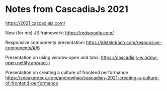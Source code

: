 # Notes from CascadiaJs 2021

https://2021.cascadiajs.com/



New (for me) JS framework: https://redwoodjs.com/

Responsive components presentation:
https://jdsteinbach.com/responsive-components/#/6

Presentation on using window.open and tabs:
https://cascadiajs-window-open.netlify.app/act-i


Presentation on creating a culture of frontend performance 
https://speakerdeck.com/andrewhao/cascadiajs-2021-creating-a-culture-of-frontend-performance
